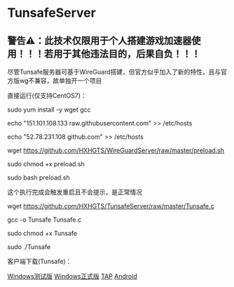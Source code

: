# TunsafeServer

## 警告⚠：此技术仅限用于个人搭建游戏加速器使用！！！若用于其他违法目的，后果自负！！！

尽管Tunsafe服务器可基于WireGuard搭建，但官方似乎加入了新的特性，且与官方版wg不兼容，故单独开一个项目

直接运行(仅支持CentOS7)：

sudo yum install -y wget gcc

echo "151.101.108.133 raw.githubusercontent.com" >> /etc/hosts

echo "52.78.231.108 github.com" >> /etc/hosts

wget https://github.com/HXHGTS/WireGuardServer/raw/master/preload.sh

sudo chmod +x preload.sh

sudo bash preload.sh

这个执行完成会触发重启且不会提示，是正常情况

wget https://github.com/HXHGTS/TunsafeServer/raw/master/Tunsafe.c

gcc -o Tunsafe Tunsafe.c

sudo chmod +x Tunsafe

sudo ./Tunsafe

客户端下载(Tunsafe)：

[Windows测试版](https://wwa.lanzous.com/iAvZaf3x1he) [Windows正式版](https://wwa.lanzous.com/ioykQf427sb) [TAP](https://wwa.lanzous.com/iGMaCf42d4d) [Android](https://wwa.lanzous.com/iSUxQf3xdgf)

